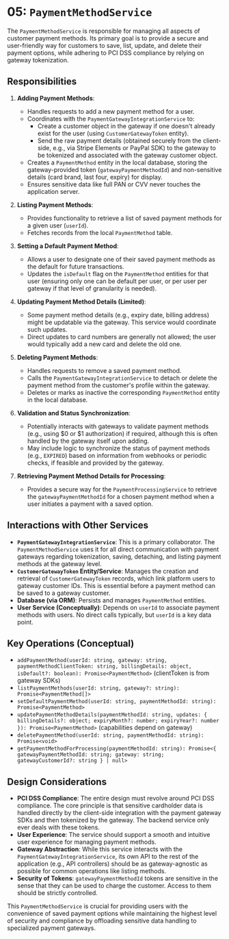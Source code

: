 # 05: `PaymentMethodService`

The `PaymentMethodService` is responsible for managing all aspects of customer payment methods. Its primary goal is to provide a secure and user-friendly way for customers to save, list, update, and delete their payment options, while adhering to PCI DSS compliance by relying on gateway tokenization.

## Responsibilities

1.  **Adding Payment Methods**: 
    *   Handles requests to add a new payment method for a user.
    *   Coordinates with the `PaymentGatewayIntegrationService` to:
        *   Create a customer object in the gateway if one doesn't already exist for the user (using `CustomerGatewayToken` entity).
        *   Send the raw payment details (obtained securely from the client-side, e.g., via Stripe Elements or PayPal SDK) to the gateway to be tokenized and associated with the gateway customer object.
    *   Creates a `PaymentMethod` entity in the local database, storing the gateway-provided token (`gatewayPaymentMethodId`) and non-sensitive details (card brand, last four, expiry) for display.
    *   Ensures sensitive data like full PAN or CVV never touches the application server.

2.  **Listing Payment Methods**: 
    *   Provides functionality to retrieve a list of saved payment methods for a given user (`userId`).
    *   Fetches records from the local `PaymentMethod` table.

3.  **Setting a Default Payment Method**: 
    *   Allows a user to designate one of their saved payment methods as the default for future transactions.
    *   Updates the `isDefault` flag on the `PaymentMethod` entities for that user (ensuring only one can be default per user, or per user per gateway if that level of granularity is needed).

4.  **Updating Payment Method Details (Limited)**: 
    *   Some payment method details (e.g., expiry date, billing address) might be updatable via the gateway. This service would coordinate such updates.
    *   Direct updates to card numbers are generally not allowed; the user would typically add a new card and delete the old one.

5.  **Deleting Payment Methods**: 
    *   Handles requests to remove a saved payment method.
    *   Calls the `PaymentGatewayIntegrationService` to detach or delete the payment method from the customer's profile within the gateway.
    *   Deletes or marks as inactive the corresponding `PaymentMethod` entity in the local database.

6.  **Validation and Status Synchronization**: 
    *   Potentially interacts with gateways to validate payment methods (e.g., using $0 or $1 authorization) if required, although this is often handled by the gateway itself upon adding.
    *   May include logic to synchronize the status of payment methods (e.g., `EXPIRED`) based on information from webhooks or periodic checks, if feasible and provided by the gateway.

7.  **Retrieving Payment Method Details for Processing**: 
    *   Provides a secure way for the `PaymentProcessingService` to retrieve the `gatewayPaymentMethodId` for a chosen payment method when a user initiates a payment with a saved option.

## Interactions with Other Services

*   **`PaymentGatewayIntegrationService`**: This is a primary collaborator. The `PaymentMethodService` uses it for all direct communication with payment gateways regarding tokenization, saving, detaching, and listing payment methods at the gateway level.
*   **`CustomerGatewayToken` Entity/Service**: Manages the creation and retrieval of `CustomerGatewayToken` records, which link platform users to gateway customer IDs. This is essential before a payment method can be saved to a gateway customer.
*   **Database (via ORM)**: Persists and manages `PaymentMethod` entities.
*   **User Service (Conceptually)**: Depends on `userId` to associate payment methods with users. No direct calls typically, but `userId` is a key data point.

## Key Operations (Conceptual)

*   `addPaymentMethod(userId: string, gateway: string, paymentMethodClientToken: string, billingDetails: object, isDefault?: boolean): Promise<PaymentMethod>` (clientToken is from gateway SDKs)
*   `listPaymentMethods(userId: string, gateway?: string): Promise<PaymentMethod[]>`
*   `setDefaultPaymentMethod(userId: string, paymentMethodId: string): Promise<PaymentMethod>`
*   `updatePaymentMethodDetails(paymentMethodId: string, updates: { billingDetails?: object; expiryMonth?: number; expiryYear?: number }): Promise<PaymentMethod>` (capabilities depend on gateway)
*   `deletePaymentMethod(userId: string, paymentMethodId: string): Promise<void>`
*   `getPaymentMethodForProcessing(paymentMethodId: string): Promise<{ gatewayPaymentMethodId: string; gateway: string; gatewayCustomerId?: string } | null>`

## Design Considerations

*   **PCI DSS Compliance**: The entire design must revolve around PCI DSS compliance. The core principle is that sensitive cardholder data is handled directly by the client-side integration with the payment gateway SDKs and then tokenized by the gateway. The backend service only ever deals with these tokens.
*   **User Experience**: The service should support a smooth and intuitive user experience for managing payment methods.
*   **Gateway Abstraction**: While this service interacts with the `PaymentGatewayIntegrationService`, its own API to the rest of the application (e.g., API controllers) should be as gateway-agnostic as possible for common operations like listing methods.
*   **Security of Tokens**: `gatewayPaymentMethodId` tokens are sensitive in the sense that they can be used to charge the customer. Access to them should be strictly controlled.

This `PaymentMethodService` is crucial for providing users with the convenience of saved payment options while maintaining the highest level of security and compliance by offloading sensitive data handling to specialized payment gateways.

